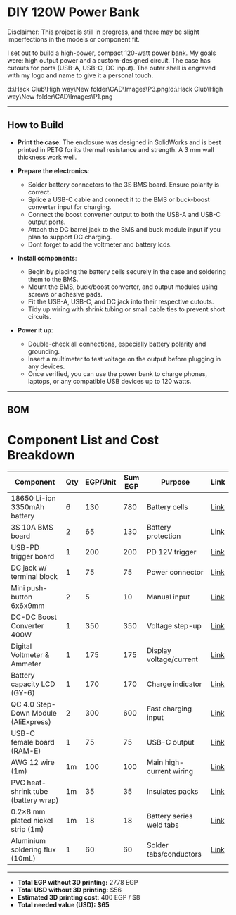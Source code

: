 # DIY 120W Power Bank

Disclaimer: This project is still in progress, and there may be slight imperfections in the models or component fit.

I set out to build a high-power, compact 120-watt power bank. My goals were: high output power and a custom-designed circuit. The case has cutouts for ports (USB-A, USB-C, DC input). The outer shell is engraved with my logo and name to give it a personal touch.

d:\Hack Club\High way\New folder\CAD\Images\P3.png!d:\Hack Club\High way\New folder\CAD\Images\P1.png

---

## How to Build

- **Print the case**: The enclosure was designed in SolidWorks and is best printed in PETG for its thermal resistance and strength. A 3 mm wall thickness work well.
  
- **Prepare the electronics**:
  - Solder battery connectors to the 3S BMS board. Ensure polarity is correct.
  - Splice a USB-C cable and connect it to the BMS or buck-boost converter input for charging.
  - Connect the boost converter output to both the USB-A and USB-C output ports.
  - Attach the DC barrel jack to the BMS and buck module input if you plan to support DC charging.
  - Dont forget to add the voltmeter and battery lcds.

- **Install components**:
  - Begin by placing the battery cells securely in the case and soldering them to the BMS.
  - Mount the BMS, buck/boost converter, and output modules using screws or adhesive pads.
  - Fit the USB-A, USB-C, and DC jack into their respective cutouts.
  - Tidy up wiring with shrink tubing or small cable ties to prevent short circuits.

- **Power it up**:
  - Double-check all connections, especially battery polarity and grounding.
  - Insert a multimeter to test voltage on the output before plugging in any devices.
  - Once verified, you can use the power bank to charge phones, laptops, or any compatible USB devices up to 120 watts.

---

## BOM 


# Component List and Cost Breakdown

| Component | Qty | EGP/Unit | Sum EGP | Purpose | Link |
|----------|-----|----------|---------|---------|------|
| 18650 Li-ion 3350mAh battery | 6 | 130 | 780 | Battery cells | [Link](https://makerselectronics.com/product/li-ion-rechargeable-bak-18650-battery-high-drain-3-6v-3350mah-10a-n18650cp-used-like-new?srsltid=AfmBOor2rOykO1Dj5y_wV65i9OraG-vKw1c6xhg-nqxmEKl0tOlRldiy) |
| 3S 10A BMS board | 2 | 65 | 130 | Battery protection | [Link](https://makerselectronics.com/product/bms-3s-10a-12-6v-lithium-battery-charger-protection-module?srsltid=AfmBOorE-w0my-emTsyfk17vpyOVBykCfSLK7ghbtVbin8TIaQs-qaQo) |
| USB-PD trigger board | 1 | 200 | 200 | PD 12V trigger | [Link](https://makerselectronics.com/product/usb-pd-decoy-trigger-board-adjustable-volt-5v-9v-12v?campaignid=20503411856&adgroid=up&network=x&device=c&campaignname=sales_pmax&gad_source=1&gad_campaignid=20503433012&gbraid=0AAAAApRJSNFLJYi09si60JAT9q6BT0XGN&gclid=CjwKCAjwo4rCBhAbEiwAxhJlCbBUgcLz1e5CrWSCr2zjkiBM2RCcMKvFdRGevII9d2U0f5IHR_MclRoCTWcQAvD_BwE) |
| DC jack w/ terminal block | 1 | 75 | 75 | Power connector | [Link](https://makerselectronics.com/product/female-dc-jack-adapter-with-terminal-block) |
| Mini push-button 6x6x9mm | 2 | 5 | 10 | Manual input | [Link](https://makerselectronics.com/product/mini-push-button-4-pin-6x6x9mm?campaignid=20503411856&adgroid=up&network=x&device=c&campaignname=sales_pmax&gad_source=1&gad_campaignid=20503433012&gbraid=0AAAAApRJSNFLJYi09si60JAT9q6BT0XGN&gclid=CjwKCAjwo4rCBhAbEiwAxhJlCXE1uferXBb2GZbcO9Td5ZIdqrQV-IckGrfZXzu_iQOB0UFHxJqlBRoCEk8QAvD_BwE) |
| DC-DC Boost Converter 400W | 1 | 350 | 350 | Voltage step-up | [Link](https://makerselectronics.com/product/dc-dc-boost-converter-voltage-step-up-module-400w-12a) |
| Digital Voltmeter & Ammeter | 1 | 175 | 175 | Display voltage/current | [Link](https://makerselectronics.com/product/dc-0-100v-10a-digital-voltmeter-and-ammeter-dual-display?srsltid=AfmBOopm3n_lA44fzS5syUvxzWsip-Ii9TcJOte6ZSQwiaZ6tZLdqaWs) |
| Battery capacity LCD (GY-6) | 1 | 170 | 170 | Charge indicator | [Link](https://microohm-eg.com/product/battery-capacity-indicator-tester-lcd-panel-gy-6/?srsltid=AfmBOooS3m-0K8wqG38feN7hLQqyt8e8KyBfmcQUhC88k_tQrstGAzMc#:~:text=This%20is%20a%2012,Green%203%20Strings%20Lithium%20Battery) |
| QC 4.0 Step-Down Module (AliExpress) | 2 | 300 | 600 | Fast charging input | [Link](https://www.aliexpress.us/item/3256808964103204.html) |
| USB-C female board (RAM-E) | 1 | 75 | 75 | USB-C output | [Link](https://www.ram-e-shop.com/shop/kit-usb9-c-type-usb-type-c-female-interface-board-8031?srsltid=AfmBOooW5xjkg7gGL_Qx_pFZrUmoNE365EWwFDp-hoqlAxDZjmuLVgE5) |
| AWG 12 wire (1m) | 1m | 100 | 100 | Main high-current wiring | [Link](https://store.fut-electronics.com/products/copy-of-wire-awg-12-black-0-5-m?srsltid=AfmBOopbVPYqo1DuEZYSfBHbUEV06o_0fgflBVhmZ-inxpmeDYqG-4jo) |
| PVC heat-shrink tube (battery wrap) | 1m | 35 | 35 | Insulates packs | [Link](https://microohm-eg.com/ar/product/lithium-battery-pvc-heat-shrink-blue-tube-for-85mm-180mm-1-meter/) |
| 0.2×8 mm plated nickel strip (1m) | 1m | 18 | 18 | Battery series weld tabs | [Link](https://microohm-eg.com/ar/product/0-2-x-8-mm-plated-nickel-strip-for-battery-connection-welding-1-meter/) |
| Aluminium soldering flux (10mL) | 1 | 60 | 60 | Solder tabs/conductors | [Link](https://makerselectronics.com/product/aluminium-soldering-liquid-flux-10ml?srsltid=AfmBOop39kZHn64mYo7Q8e9kaDbbcO-Q05J3B3xumvutGoT3_G_2bG4k) |

---

- **Total EGP without 3D printing:** 2778 EGP  
- **Total USD without 3D printing:** $56  
- **Estimated 3D printing cost:** 400 EGP / $8  
- **Total needed value (USD):** **$65**

